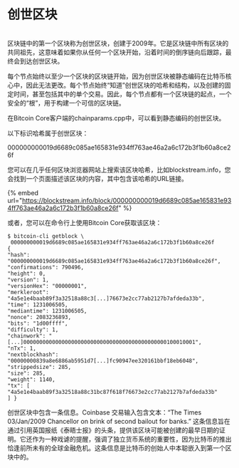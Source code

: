 # 创世区块

\
区块链中的第一个区块称为创世区块，创建于2009年。它是区块链中所有区块的共同祖先，这意味着如果你从任何一个区块开始，沿着时间的倒序链向后跟踪，最终会到达创世区块。

每个节点始终以至少一个区块的区块链开始，因为创世区块被静态编码在比特币核心中，因此无法更改。每个节点始终“知道”创世区块的哈希和结构，以及创建的固定时间，甚至包括其中的单个交易。因此，每个节点都有一个区块链的起点，一个安全的“根”，用于构建一个可信的区块链。

在Bitcoin Core客户端的chainparams.cpp中，可以看到静态编码的创世区块。

以下标识哈希属于创世区块：

000000000019d6689c085ae165831e934ff763ae46a2a6c172b3f1b60a8ce26f

您可以在几乎任何区块浏览器网站上搜索该区块哈希，比如blockstream.info，您会找到一个页面描述该区块的内容，其中包含该哈希的URL链接。

{% embed url="https://blockstream.info/block/000000000019d6689c085ae165831e934ff763ae46a2a6c172b3f1b60a8ce26f" %}

或者，您可以在命令行上使用Bitcoin Core获取该区块：

```
$ bitcoin-cli getblock \
 000000000019d6689c085ae165831e934ff763ae46a2a6c172b3f1b60a8ce26f
{
"hash": "000000000019d6689c085ae165831e934ff763ae46a2a6c172b3f1b60a8ce26f",
"confirmations": 790496,
"height": 0,
"version": 1,
"versionHex": "00000001",
"merkleroot": "4a5e1e4baab89f3a32518a88c3[...]76673e2cc77ab2127b7afdeda33b",
"time": 1231006505,
"mediantime": 1231006505,
"nonce": 2083236893,
"bits": "1d00ffff",
"difficulty": 1,
"chainwork": "[...]000000000000000000000000000000000000000000000100010001",
"nTx": 1,
"nextblockhash": "00000000839a8e6886ab5951d7[...]fc90947ee320161bbf18eb6048",
"strippedsize": 285,
"size": 285,
"weight": 1140,
"tx": [
"4a5e1e4baab89f3a32518a88c31bc87f618f76673e2cc77ab2127b7afdeda33b"
] }
```

创世区块中包含一条信息。Coinbase 交易输入包含文本：“The Times 03/Jan/2009 Chancellor on brink of second bailout for banks.” 这条信息旨在通过引用英国报纸《泰晤士报》的头条，提供该区块可能被创建的最早日期的证明。它还作为一种戏谑的提醒，强调了独立货币系统的重要性，因为比特币的推出恰逢前所未有的全球金融危机。这条信息是比特币的创始人中本聪嵌入到第一个区块中的。
